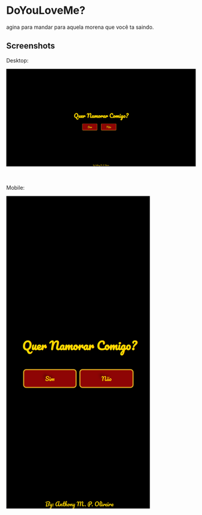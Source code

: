 # DoYouLoveMe?
agina para mandar para aquela morena que você ta saindo.

## Screenshots

Desktop:

![Page DoYouLoveMe DESKTOP](design/screenDesktop.png)

<br>

Mobile:

![Page DoYouLoveMe Mobile](design/screen-mobile.png)
